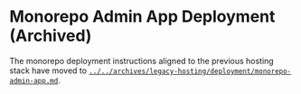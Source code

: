 # Monorepo Admin App Deployment (Archived)

The monorepo deployment instructions aligned to the previous hosting stack have moved to [`../../archives/legacy-hosting/deployment/monorepo-admin-app.md`](../../archives/legacy-hosting/deployment/monorepo-admin-app.md).
